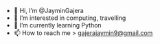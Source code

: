 - 👋 Hi, I’m @JayminGajera
- 👀 I’m interested in computing, travelling
- 🌱 I’m currently learning Python
- 📫 How to reach me > gajerajaymin9@gmail.com

<!---
Jaymin/Jaymin is a ✨ special ✨ repository because its `README.md` (this file) appears on your GitHub profile.
You can click the Preview link to take a look at your changes.
--->
